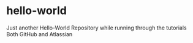 # hello-world
Just another Hello-World Repository
while running through the tutorials
Both GitHub and Atlassian
